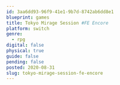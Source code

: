 ```yaml
---
id: 3aa6dd93-96f9-41e1-9b7d-8742ab6dd8e1
blueprint: games
title: Tokyo Mirage Session #FE Encore
platform: switch
genre:
  - rpg
digital: false
physical: true
guide: false
pending: false
posted: 2020-08-31
slug: tokyo-mirage-session-fe-encore
---
```

